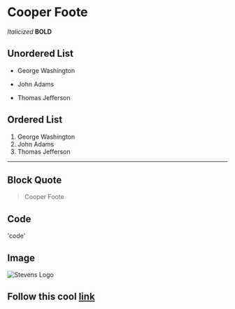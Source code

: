 # Cooper Foote
*Italicized*
**BOLD**
## Unordered List
- George Washington
* John Adams
+ Thomas Jefferson
## Ordered List
1. George Washington
1. John Adams
1. Thomas Jefferson
---
## Block Quote
> Cooper Foote
## Code
'code'
## Image
![Stevens Logo](https://encrypted-tbn0.gstatic.com/images?q=tbn:ANd9GcQ45GZEOnVrR5PVJeY95ao65QqnQBBs4HqO7pBe-cQeMg&s)
## Follow this cool [link](https://www.stevens.edu/)
